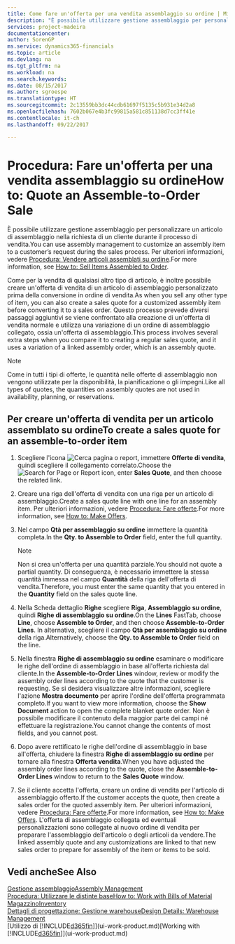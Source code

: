```yaml
---
title: Come fare un'offerta per una vendita assemblaggio su ordine | Microsoft Docs
description: "È possibile utilizzare gestione assemblaggio per personalizzare un articolo di assemblaggio nella richiesta di un cliente durante il processo di vendita."
services: project-madeira
documentationcenter: 
author: SorenGP
ms.service: dynamics365-financials
ms.topic: article
ms.devlang: na
ms.tgt_pltfrm: na
ms.workload: na
ms.search.keywords: 
ms.date: 08/15/2017
ms.author: sgroespe
ms.translationtype: HT
ms.sourcegitcommit: 2c13559bb3dc44cdb61697f5135c5b931e34d2a8
ms.openlocfilehash: 7602b067e4b3fc99815a581c851138d7cc3ff41e
ms.contentlocale: it-ch
ms.lasthandoff: 09/22/2017

---
```

# <a name="how-to-quote-an-assemble-to-order-sale"></a><span data-ttu-id="73d28-103">Procedura: Fare un'offerta per una vendita assemblaggio su ordine</span><span class="sxs-lookup"><span data-stu-id="73d28-103">How to: Quote an Assemble-to-Order Sale</span></span>
<span data-ttu-id="73d28-104">È possibile utilizzare gestione assemblaggio per personalizzare un articolo di assemblaggio nella richiesta di un cliente durante il processo di vendita.</span><span class="sxs-lookup"><span data-stu-id="73d28-104">You can use assembly management to customize an assembly item to a customer’s request during the sales process.</span></span> <span data-ttu-id="73d28-105">Per ulteriori informazioni, vedere [Procedura: Vendere articoli assemblati su ordine](assembly-how-to-sell-items-assembled-to-order.md).</span><span class="sxs-lookup"><span data-stu-id="73d28-105">For more information, see [How to: Sell Items Assembled to Order](assembly-how-to-sell-items-assembled-to-order.md).</span></span>  

<span data-ttu-id="73d28-106">Come per la vendita di qualsiasi altro tipo di articolo, è inoltre possibile creare un'offerta di vendita di un articolo di assemblaggio personalizzato prima della conversione in ordine di vendita.</span><span class="sxs-lookup"><span data-stu-id="73d28-106">As when you sell any other type of item, you can also create a sales quote for a customized assembly item before converting it to a sales order.</span></span> <span data-ttu-id="73d28-107">Questo processo prevede diversi passaggi aggiuntivi se viene confrontato alla creazione di un'offerta di vendita normale e utilizza una variazione di un ordine di assemblaggio collegato, ossia un'offerta di assemblaggio.</span><span class="sxs-lookup"><span data-stu-id="73d28-107">This process involves several extra steps when you compare it to creating a regular sales quote, and it uses a variation of a linked assembly order, which is an assembly quote.</span></span>

> [!NOTE]  
>  <span data-ttu-id="73d28-108">Come in tutti i tipi di offerte, le quantità nelle offerte di assemblaggio non vengono utilizzate per la disponibilità, la pianificazione o gli impegni.</span><span class="sxs-lookup"><span data-stu-id="73d28-108">Like all types of quotes, the quantities on assembly quotes are not used in availability, planning, or reservations.</span></span>  

## <a name="to-create-a-sales-quote-for-an-assemble-to-order-item"></a><span data-ttu-id="73d28-109">Per creare un'offerta di vendita per un articolo assemblato su ordine</span><span class="sxs-lookup"><span data-stu-id="73d28-109">To create a sales quote for an assemble-to-order item</span></span>  
1.  <span data-ttu-id="73d28-110">Scegliere l'icona ![Cerca pagina o report](media/ui-search/search_small.png "icona Cerca pagina o report"), immettere **Offerte di vendita**, quindi scegliere il collegamento correlato.</span><span class="sxs-lookup"><span data-stu-id="73d28-110">Choose the ![Search for Page or Report](media/ui-search/search_small.png "Search for Page or Report icon") icon, enter **Sales Quote**, and then choose the related link.</span></span>  
2.  <span data-ttu-id="73d28-111">Creare una riga dell'offerta di vendita con una riga per un articolo di assemblaggio.</span><span class="sxs-lookup"><span data-stu-id="73d28-111">Create a sales quote line with one line for an assembly item.</span></span> <span data-ttu-id="73d28-112">Per ulteriori informazioni, vedere [Procedura: Fare offerte](sales-how-make-offers.md).</span><span class="sxs-lookup"><span data-stu-id="73d28-112">For more information, see [How to: Make Offers](sales-how-make-offers.md).</span></span>  
3.  <span data-ttu-id="73d28-113">Nel campo **Qtà per assemblaggio su ordine** immettere la quantità completa.</span><span class="sxs-lookup"><span data-stu-id="73d28-113">In the **Qty. to Assemble to Order** field, enter the full quantity.</span></span>

    > [!NOTE]  
    >  <span data-ttu-id="73d28-114">Non si crea un'offerta per una quantità parziale.</span><span class="sxs-lookup"><span data-stu-id="73d28-114">You should not quote a partial quantity.</span></span> <span data-ttu-id="73d28-115">Di conseguenza, è necessario immettere la stessa quantità immessa nel campo **Quantità** della riga dell'offerta di vendita.</span><span class="sxs-lookup"><span data-stu-id="73d28-115">Therefore, you must enter the same quantity that you entered in the **Quantity** field on the sales quote line.</span></span>  

4.  <span data-ttu-id="73d28-116">Nella Scheda dettaglio **Righe** scegliere **Riga**, **Assemblaggio su ordine**, quindi **Righe di assemblaggio su ordine**.</span><span class="sxs-lookup"><span data-stu-id="73d28-116">On the **Lines** FastTab, choose **Line**, choose **Assemble to Order**, and then choose **Assemble-to-Order Lines**.</span></span> <span data-ttu-id="73d28-117">In alternativa, scegliere il campo **Qtà per assemblaggio su ordine** della riga.</span><span class="sxs-lookup"><span data-stu-id="73d28-117">Alternatively, choose the **Qty. to Assemble to Order** field on the line.</span></span>  
5.  <span data-ttu-id="73d28-118">Nella finestra **Righe di assemblaggio su ordine** esaminare o modificare le righe dell'ordine di assemblaggio in base all'offerta richiesta dal cliente.</span><span class="sxs-lookup"><span data-stu-id="73d28-118">In the **Assemble-to-Order Lines** window, review or modify the assembly order lines according to the quote that the customer is requesting.</span></span> <span data-ttu-id="73d28-119">Se si desidera visualizzare altre informazioni, scegliere l'azione **Mostra documento** per aprire l'ordine dell'offerta programmata completo.</span><span class="sxs-lookup"><span data-stu-id="73d28-119">If you want to view more information, choose the **Show Document** action to open the complete blanket quote order.</span></span> <span data-ttu-id="73d28-120">Non è possibile modificare il contenuto della maggior parte dei campi né effettuare la registrazione.</span><span class="sxs-lookup"><span data-stu-id="73d28-120">You cannot change the contents of most fields, and you cannot post.</span></span>  
6.  <span data-ttu-id="73d28-121">Dopo avere rettificato le righe dell'ordine di assemblaggio in base all'offerta, chiudere la finestra **Righe di assemblaggio su ordine** per tornare alla finestra **Offerta vendita**.</span><span class="sxs-lookup"><span data-stu-id="73d28-121">When you have adjusted the assembly order lines according to the quote, close the **Assemble-to-Order Lines** window to return to the **Sales Quote** window.</span></span>  
7.  <span data-ttu-id="73d28-122">Se il cliente accetta l'offerta, creare un ordine di vendita per l'articolo di assemblaggio offerto.</span><span class="sxs-lookup"><span data-stu-id="73d28-122">If the customer accepts the quote, then create a sales order for the quoted assembly item.</span></span> <span data-ttu-id="73d28-123">Per ulteriori informazioni, vedere [Procedura: Fare offerte](sales-how-make-offers.md).</span><span class="sxs-lookup"><span data-stu-id="73d28-123">For more information, see [How to: Make Offers](sales-how-make-offers.md).</span></span> <span data-ttu-id="73d28-124">L'offerta di assemblaggio collegata ed eventuali personalizzazioni sono collegate al nuovo ordine di vendita per preparare l'assemblaggio dell'articolo o degli articoli da vendere.</span><span class="sxs-lookup"><span data-stu-id="73d28-124">The linked assembly quote and any customizations are linked to that new sales order to prepare for assembly of the item or items to be sold.</span></span>  

## <a name="see-also"></a><span data-ttu-id="73d28-125">Vedi anche</span><span class="sxs-lookup"><span data-stu-id="73d28-125">See Also</span></span>  
[<span data-ttu-id="73d28-126">Gestione assemblaggio</span><span class="sxs-lookup"><span data-stu-id="73d28-126">Assembly Management</span></span>](assembly-assemble-items.md)  
[<span data-ttu-id="73d28-127">Procedura: Utilizzare le distinte base</span><span class="sxs-lookup"><span data-stu-id="73d28-127">How to: Work with Bills of Material</span></span>](inventory-how-work-BOMs.md)  
[<span data-ttu-id="73d28-128">Magazzino</span><span class="sxs-lookup"><span data-stu-id="73d28-128">Inventory</span></span>](inventory-manage-inventory.md)  
[<span data-ttu-id="73d28-129">Dettagli di progettazione: Gestione warehouse</span><span class="sxs-lookup"><span data-stu-id="73d28-129">Design Details: Warehouse Management</span></span>](design-details-warehouse-management.md)  
<span data-ttu-id="73d28-130">[Utilizzo di [!INCLUDE[d365fin](includes/d365fin_md.md)]](ui-work-product.md)</span><span class="sxs-lookup"><span data-stu-id="73d28-130">[Working with [!INCLUDE[d365fin](includes/d365fin_md.md)]](ui-work-product.md)</span></span>

